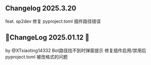 ## Changelog 2025.3.20
feat. sp2dev
修复 pyproject.toml 插件路径错误

## 🌈ChangeLog 2025.01.12 🤯
by @XTxiaoting14332
Bot路径找不到时弹窗提示
修复插件启用/禁用后 pyproject.toml 被改格式的问题
